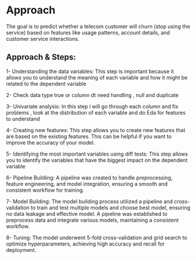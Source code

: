 # Approach

The goal is to predict whether a telecom customer will churn (stop using the service) based on features like usage patterns, account details, and customer service interactions. 

## Approach & Steps:

1- Understanding the data variables: This step is important because it allows you to understand the meaning of each variable and how it might be related to the dependent variable

2- Check data type true or column dt need handling , null and duplicate 

3- Univariate analysis:  In this step i will go through each column and fix problems , look at the distribution of each variable and do Eda for features to understand

4- Creating new features: This step allows you to create new features that are based on the existing features. This can be helpful if you want to improve the accuracy of your model.

5- Identifying the most important variables using diff tests: This step allows you to identify the variables that have the biggest impact on the dependent variable 

6- Pipeline Building: A pipeline was created to handle preprocessing, feature engineering, and model integration, ensuring a smooth and consistent workflow for training.

7- Model Building: The model building process utilized a pipeline and cross-validation to train and test multiple models and choose best model, ensuring no data leakage and  effective model. A pipeline was established to preprocess data and integrate various models, maintaining a consistent workflow.

8- Tuning: The model underwent 5-fold cross-validation and grid search to optimize hyperparameters, achieving high accuracy and recall for deployment.
